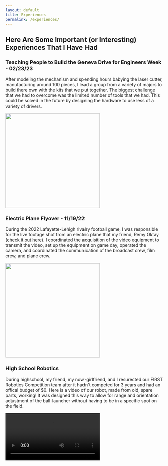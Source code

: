 ```yaml
---
layout: default
title: Experiences
permalink: /experiences/
---
```


## Here Are Some Important (or Interesting) Experiences That I Have Had

### Teaching People to Build the Geneva Drive for Engineers Week - 02/23/23

After modeling the mechanism and spending hours babying the laser cutter, manufacturing around 100 pieces, I lead a group from a variety of majors to build there own with the kits that we put together. The biggest challenge that we had to overcome was the limited number of tools that we had. This could be solved in the future by designing the hardware to use less of a variety of drivers.

<img src="https://r3dotstone.github.io/portfolio/media/genevaPeople.jpg" height="300" >

### Electric Plane Flyover - 11/19/22

During the 2022 Lafayette-Lehigh rivalry football game, I was responsible for the live footage shot from an electric plane that my friend, Remy Oktay ([check it out here](https://www.lehighvalleynews.com/school-news/higher-education/2022-11-19/student-pilots-battery-powered-airplane-over-historic-lehigh-lafayette-football-game)). I coordinated the acquisition of the video equipment to transmit the video, set up the equipment on game day, operated the camera, and coordinated the communication of the broadcast crew, film crew, and plane crew. 

<img src="https://r3dotstone.github.io/portfolio/media/flyover1.jpg" height="300" >


### High School Robotics

During highschool, my friend, my now-girlfriend, and I resurected our FIRST Robotics Competition team after it hadn't competed for 3 years and had an offical budget of $0. Here is a video of our robot, made from old, spare parts, working! It was designed this way to allow for range and orientation adjustment of the ball-launcher without having to be in a specific spot on the field.

<video style="max-height: 300px; width: auto;" controls>
    <source src="https://r3dotstone.github.io/portfolio/media/robotVid.mp4" type="video/mp4">
    Your browser does not support the video tag.
</video>

